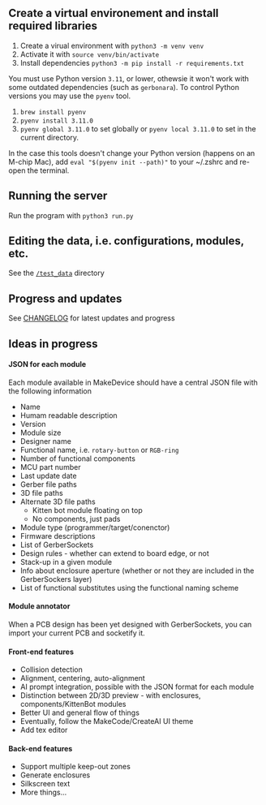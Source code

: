 ## Create a virtual environement and install required libraries

1. Create a virual environment with `python3 -m venv venv`
2. Activate it with `source venv/bin/activate`
3. Install dependencies `python3 -m pip install -r requirements.txt`

You must use Python version `3.11`, or lower, othewsie it won't work with some outdated dependencies (such as `gerbonara`). To control Python versions you may use the `pyenv` tool.

1. `brew install pyenv`
2. `pyenv install 3.11.0`
3. `pyenv global 3.11.0` to set globally or `pyenv local 3.11.0` to set in the current directory.

In the case this tools doesn't change your Python version (happens on an M-chip Mac), add `eval "$(pyenv init --path)"` to your ~/.zshrc and re-open the terminal.

## Running the server

Run the program with `python3 run.py`

## Editing the data, i.e. configurations, modules, etc.

See the [`/test_data`](./test_data) directory

## Progress and updates

See [CHANGELOG](./changelog) for latest updates and progress

## Ideas in progress

#### JSON for each module

Each module available in MakeDevice should have a central JSON file with the following information

- Name
- Humam readable description
- Version
- Module size
- Designer name
- Functional name, i.e. `rotary-button` or `RGB-ring`
- Number of functional components
- MCU part number
- Last update date
- Gerber file paths
- 3D file paths
- Alternate 3D file paths 
    - Kitten bot module floating on top
    - No components, just pads
- Module type (programmer/target/conenctor)
- Firmware descriptions
- List of GerberSockets
- Design rules - whether can extend to board edge, or not
- Stack-up in a given module
- Info about enclosure aperture (whether or not they are included in the GerberSockers layer)
- List of functional substitutes using the functional naming scheme

#### Module annotator

When a PCB design has been yet designed with GerberSockets, you can import your current PCB and socketify it.

#### Front-end features

- Collision detection
- Alignment, centering, auto-alignment
- AI prompt integration, possible with the JSON format for each module
- Distinction between 2D/3D preview - with enclosures, components/KittenBot modules
- Better UI and general flow of things
- Eventually, follow the MakeCode/CreateAI UI theme
- Add tex editor

#### Back-end features

- Support multiple keep-out zones
- Generate enclosures
- Silkscreen text
- More things...
